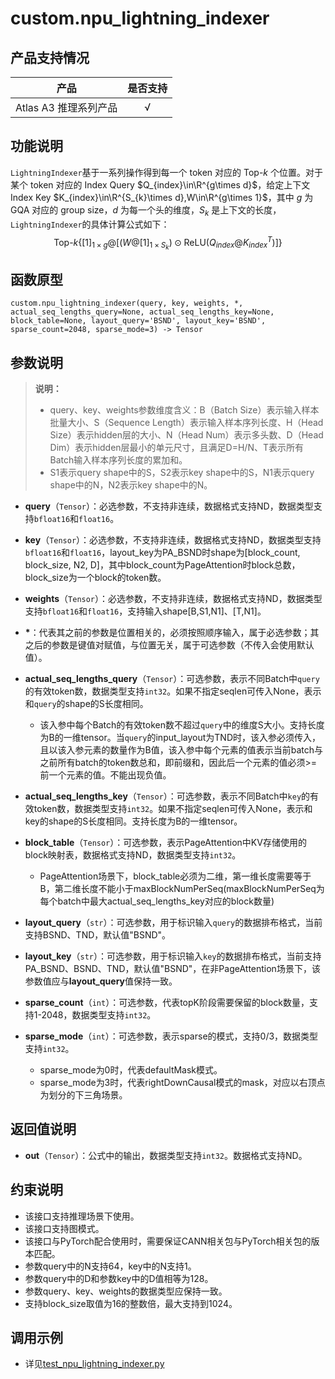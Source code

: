 # custom.npu\_lightning\_indexer<a name="ZH-CN_TOPIC_0000001979260729"></a>

## 产品支持情况 <a name="zh-cn_topic_0000001832267082_section14441124184110"></a>
| 产品                                                         | 是否支持 |
| ------------------------------------------------------------ | :------: |
|<term>Atlas A3 推理系列产品</term>   | √  |

## 功能说明<a name="zh-cn_topic_0000001832267082_section14441124184110"></a>

`LightningIndexer`基于一系列操作得到每一个 token 对应的 Top-$k$ 个位置。对于某个 token 对应的 Index Query $Q_{index}\in\R^{g\times d}$，给定上下文 Index Key $K_{index}\in\R^{S_{k}\times d},W\in\R^{g\times 1}$，其中 $g$ 为 GQA 对应的 group size，$d$ 为每一个头的维度，$S_{k}$ 是上下文的长度，`LightningIndexer`的具体计算公式如下：
$$
\text{Top-}k\left\{[1]_{1\times g}@\left[(W@[1]_{1\times S_{k}})\odot\text{ReLU}\left(Q_{index}@K_{index}^T\right)\right]\right\}
$$

## 函数原型<a name="zh-cn_topic_0000001832267082_section45077510411"></a>

```
custom.npu_lightning_indexer(query, key, weights, *, actual_seq_lengths_query=None, actual_seq_lengths_key=None, block_table=None, layout_query='BSND', layout_key='BSND', sparse_count=2048, sparse_mode=3) -> Tensor
```

## 参数说明<a name="zh-cn_topic_0000001832267082_section112637109429"></a>

>**说明：**<br> 
>
>- query、key、weights参数维度含义：B（Batch Size）表示输入样本批量大小、S（Sequence Length）表示输入样本序列长度、H（Head Size）表示hidden层的大小、N（Head Num）表示多头数、D（Head Dim）表示hidden层最小的单元尺寸，且满足D=H/N、T表示所有Batch输入样本序列长度的累加和。
>- S1表示query shape中的S，S2表示key shape中的S，N1表示query shape中的N，N2表示key shape中的N。

-   **query**（`Tensor`）：必选参数，不支持非连续，数据格式支持ND，数据类型支持`bfloat16`和`float16`。
    
-   **key**（`Tensor`）：必选参数，不支持非连续，数据格式支持ND，数据类型支持`bfloat16`和`float16`，layout\_key为PA_BSND时shape为[block\_count, block\_size, N2, D]，其中block\_count为PageAttention时block总数，block\_size为一个block的token数。
    
-   **weights**（`Tensor`）：必选参数，不支持非连续，数据格式支持ND，数据类型支持`bfloat16`和`float16`，支持输入shape[B,S1,N1]、[T,N1]。
    
- <strong>*</strong>：代表其之前的参数是位置相关的，必须按照顺序输入，属于必选参数；其之后的参数是键值对赋值，与位置无关，属于可选参数（不传入会使用默认值）。

-   **actual\_seq\_lengths\_query**（`Tensor`）：可选参数，表示不同Batch中`query`的有效token数，数据类型支持`int32`。如果不指定seqlen可传入None，表示和`query`的shape的S长度相同。
    -   该入参中每个Batch的有效token数不超过`query`中的维度S大小。支持长度为B的一维tensor。当`query`的input\_layout为TND时，该入参必须传入，且以该入参元素的数量作为B值，该入参中每个元素的值表示当前batch与之前所有batch的token数总和，即前缀和，因此后一个元素的值必须>=前一个元素的值。不能出现负值。

-   **actual\_seq\_lengths\_key**（`Tensor`）：可选参数，表示不同Batch中`key`的有效token数，数据类型支持`int32`。如果不指定seqlen可传入None，表示和key的shape的S长度相同。支持长度为B的一维tensor。

-   **block\_table**（`Tensor`）：可选参数，表示PageAttention中KV存储使用的block映射表，数据格式支持ND，数据类型支持`int32`。
    -   PageAttention场景下，block\_table必须为二维，第一维长度需要等于B，第二维长度不能小于maxBlockNumPerSeq(maxBlockNumPerSeq为每个batch中最大actual\_seq\_lengths\_key对应的block数量)

-   **layout\_query**（`str`）：可选参数，用于标识输入`query`的数据排布格式，当前支持BSND、TND，默认值"BSND"。

-   **layout\_key**（`str`）：可选参数，用于标识输入`key`的数据排布格式，当前支持PA_BSND、BSND、TND，默认值"BSND"，在非PageAttention场景下，该参数值应与**layout\_query**值保持一致。

-   **sparse\_count**（`int`）：可选参数，代表topK阶段需要保留的block数量，支持1-2048，数据类型支持`int32`。

-   **sparse\_mode**（`int`）：可选参数，表示sparse的模式，支持0/3，数据类型支持`int32`。
    
    -   sparse\_mode为0时，代表defaultMask模式。
    -   sparse\_mode为3时，代表rightDownCausal模式的mask，对应以右顶点为划分的下三角场景。

## 返回值说明<a name="zh-cn_topic_0000001832267082_section22231435517"></a>

-   **out**（`Tensor`）：公式中的输出，数据类型支持`int32`。数据格式支持ND。

## 约束说明<a name="zh-cn_topic_0000001832267082_section12345537164214"></a>

-   该接口支持推理场景下使用。
-   该接口支持图模式。
-   该接口与PyTorch配合使用时，需要保证CANN相关包与PyTorch相关包的版本匹配。
-   参数query中的N支持64，key中的N支持1。
-   参数query中的D和参数key中的D值相等为128。
-   参数query、key、weights的数据类型应保持一致。
-   支持block_size取值为16的整数倍，最大支持到1024。

## 调用示例<a name="zh-cn_topic_0000001832267082_section14459801435"></a>

-   详见[test_npu_lightning_indexer.py](../examples/test_npu_lightning_indexer.py)